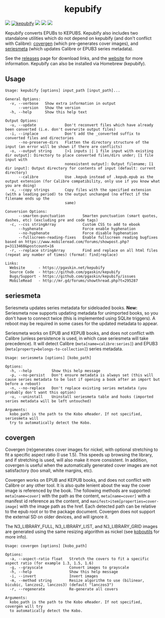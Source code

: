 <h1 align="center">kepubify</h1>

[![](https://img.shields.io/github/v/release/pgaskin/kepubify)](https://github.com/pgaskin/kepubify/releases/latest) [![kepubify](https://github.com/pgaskin/kepubify/actions/workflows/kepubify.yml/badge.svg?branch=master)](https://github.com/pgaskin/kepubify/actions/workflows/kepubify.yml) ![](https://img.shields.io/github/go-mod/go-version/pgaskin/kepubify) [![](https://img.shields.io/badge/godoc-reference-blue.svg)](https://pkg.go.dev/mod/github.com/pgaskin/kepubify/v4?tab=versions) [![](https://goreportcard.com/badge/github.com/pgaskin/kepubify)](https://goreportcard.com/report/github.com/pgaskin/kepubify)

Kepubify converts EPUBs to KEPUBS. Kepubify also includes two standalone utilities
which do not depend on kepubify (and don't conflict with Calibre): [covergen](./cmd/covergen)
(which pre-generates cover images), and [seriesmeta](./cmd/seriesmeta) (which updates
Calibre or EPUB3 series metadata).

See the [releases](https://github.com/pgaskin/kepubify/releases/latest) page for
download links, and the [website](https://pgaskin.net/kepubify) for more information.
Kepubify can also be installed via Homebrew (kepubify).

## Usage
```
Usage: kepubify [options] input_path [input_path]...

General Options:
  -v, --verbose   Show extra information in output
      --version   Show the version
  -h, --help      Show this help text

Output Options:
  -u, --update             Don't reconvert files which have already been converted (i.e. don't overwrite output files)
  -i, --inplace            Don't add the _converted suffix to converted files and directories
      --no-preserve-dirs   Flatten the directory structure of the input (an error will be shown if there are conflicts)
  -o, --output string      [>1 inputs || 1 file input with existing dir output]: Directory to place converted files/dirs under; [1 file input with
                           nonexistent output]: Output filename; [1 dir input]: Output directory for contents of input (default: current directory)
      --calibre            Use .kepub instead of .kepub.epub as the output extension (for Calibre compatibility, only use if you know what you are doing)
  -x, --copy strings       Copy files with the specified extension (with a leading period) to the output unchanged (no effect if the filename ends up the
                           same)

Conversion Options:
      --smarten-punctuation        Smarten punctuation (smart quotes, dashes, etc) (excluding pre and code tags)
  -c, --css stringArray            Custom CSS to add to ebook
      --hyphenate                  Force enable hyphenation
      --no-hyphenate               Force disable hyphenation
      --fullscreen-reading-fixes   Enable fullscreen reading bugfixes based on https://www.mobileread.com/forums/showpost.php?p=3113460&postcount=16
  -r, --replace stringArray        Find and replace on all html files (repeat any number of times) (format: find|replace)

Links:
  Website      - https://pgaskin.net/kepubify
  Source Code  - https://github.com/pgaskin/kepubify
  Bugs/Support - https://github.com/pgaskin/kepubify/issues
  MobileRead   - http://mr.gd/forums/showthread.php?t=295287
```

## seriesmeta
Seriesmeta updates series metadata for sideloaded books. **New:** Seriesmeta now
supports updating metadata for unimported books, so you don't have to connect
twice (this is implemented using SQLite triggers). A reboot may be required in
some cases for the updated metadata to appear.

Seriesmeta works on EPUB and KEPUB books, and does not conflict with Calibre
(unless persistence is used, in which case seriesmeta will take precedence). It
will detect Calibre (`meta[name=calibre:series]`) and EPUB3
(`meta[property=belongs-to-collection]`) series metadata.

```
Usage: seriesmeta [options] [kobo_path]

Options:
  -h, --help         Show this help message
  -p, --no-persist   Don't ensure metadata is always set (this will cause series metadata to be lost if opening a book after an import but before a reboot)
  -n, --no-replace   Don't replace existing series metadata (you probably don't want this option)
  -u, --uninstall    Uninstall seriesmeta table and hooks (imported series metadata will be left untouched)

Arguments:
  kobo_path is the path to the Kobo eReader. If not specified, seriesmeta will
  try to automatically detect the Kobo.
```

## covergen
Covergen (re)generates cover images for nickel, with optional stretching to fit
a specific aspect ratio (I use 1.5). This speeds up browsing the library, and if
stretching is used, will also make it more consistent. In addition, covergen is
useful when the automatically generated cover images are not satisfactory (too
small, white margins, etc).

Covergen works on EPUB and KEPUB books, and does not conflict with Calibre or any
other tool. It is also quite lenient about the way the cover image is referenced
by the book. The following methods are supported: `meta[name=cover]` with the path
as the content, `meta[name=cover]` with a manifest id reference as the content, and
`manifest>item[properties=cover-image]` with the image path as the href. Each
detected path can be relative to the epub root or to the package document.
Covergen does not support the external SD on older devices, and will ignore it.

The N3_LIBRARY_FULL, N3_LIBRARY_LIST, and N3_LIBRARY_GRID images are generated
using the same resizing algorithm as nickel (see [koboutils](https://github.com/pgaskin/koboutils/blob/master/kobo/device.go) for more info).

```
Usage: covergen [options] [kobo_path]

Options:
  -a, --aspect-ratio float   Stretch the covers to fit a specific aspect ratio (for example 1.3, 1.5, 1.6)
  -g, --grayscale            Convert images to grayscale
  -h, --help                 Show this help message
  -i, --invert               Invert images
  -m, --method string        Resize algorithm to use (bilinear, bicubic, lanczos2, lanczos3) (default "lanczos3")
  -r, --regenerate           Re-generate all covers

Arguments:
  kobo_path is the path to the Kobo eReader. If not specified, covergen will try
  to automatically detect the Kobo.
```

